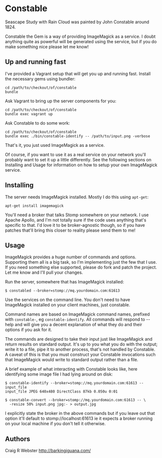 Constable
=========

Seascape Study with Rain Cloud was painted by John Constable around 1824.

Constable the Gem is a way of providing ImageMagick as a service. I doubt
anything quite as powerful will be generated using the service, but if you do
make something nice please let me know!


Up and running fast
-------------------

I've provided a Vagrant setup that will get you up and running fast. Install
the necessary gems using bundler:

    cd /path/to/checkout/of/constable
    bundle

Ask Vagrant to bring up the server components for you:

    cd /path/to/checkout/of/constable
    bundle exec vagrant up

Ask Constable to do some work:

    cd /path/to/checkout/of/constable
    bundle exec ./bin/constable-identify -- /path/to/input.png -verbose

That's it, you just used ImageMagick as a service.

Of course, if you want to use it as a real service on your network you'll
probably want to set it up a little differently. See the following sections on
Installing and Usage for information on how to setup your own ImageMagick
service.


Installing
----------

The server needs ImageMagick installed. Mostly I do this using `apt-get`:

    apt-get install imagemagick

You'll need a broker that talks Stomp somewhere on your network. I use Apache
Apollo, and I'm not totally sure if the code uses anything that's specific to
that. I'd love it to be broker-agnostic though, so if you have patches that'll
bring this closer to reality please send them to me!


Usage
-----

ImageMagick provides a huge number of commands and options. Supporting them
all is a big task, so I'm implementing just the few that I use. If you need
something else supported, please do fork and patch the project. Let me know
and I'll pull your changes.

Run the server, somewhere that has ImageMagick installed:

    $ constabled --broker=stomp://mq.yourdomain.com:61613

Use the services on the command line. You don't need to have ImageMagick
installed on your client machines, just constable.

Command names are based on ImageMagick command names, prefixed with
`constable-`, eg `constable-identify`. All commands will respond to --help
and will give you a decent explanation of what they do and their options if
you ask for it.

The commands are designed to take their input just like ImageMagick and return
results on standard output. It's up to you what you do with the output;
write it to a file, pipe it to another process, that's not handled by Constable.
A caveat of this is that you must construct your Constable invocations such that
ImageMagick would write to standard output rather than a file.

A brief example of what interacting with Constable looks like, here
identifying some image file I had lying around on disk:

    $ constable-identify --broker=stomp://mq.yourdomain.com:61613 -- input_file
    input_file JPEG 640x480 DirectClass 87kb 0.050u 0:01

    $ constable-convert --broker=stomp://mq.yourdomain.com:61613 -- \
      -resize 50% input.png jpg:- > output.jpg

I explicitly state the broker in the above commands but if you leave out that
option it'll default to stomp://localhost:61613 ie it expects a broker running
on your local machine if you don't tell it otherwise.


Authors
-------

Craig R Webster <http://barkingiguana.com/>
